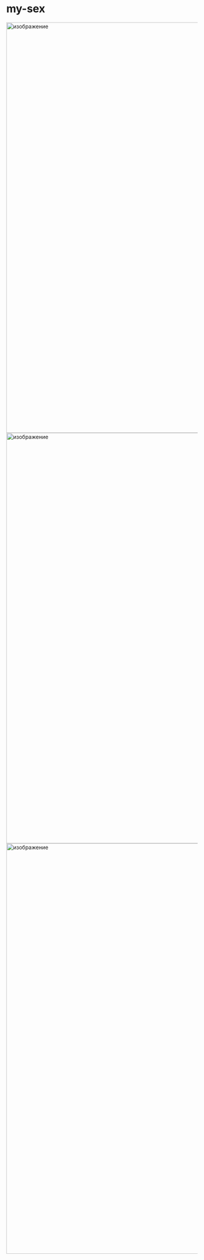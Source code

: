 # my-sex
<img width="1920" height="1080" alt="изображение" src="https://github.com/user-attachments/assets/c8c6efa3-c2d4-4c7a-93d8-356c1dc71e3f" />
<img width="1920" height="1080" alt="изображение" src="https://github.com/user-attachments/assets/3d3aea36-f56f-4721-bf13-bff79ff53b0c" />
<img width="1920" height="1080" alt="изображение" src="https://github.com/user-attachments/assets/604e8c79-f8ce-4fc6-b911-e16b9b33928b" />
